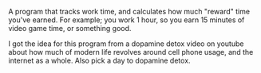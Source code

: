 A program that tracks work time, and calculates how much "reward" time you've earned. 
For example; you work 1 hour, so you earn 15 minutes of video game time, or something good.

I got the idea for this program from a dopamine detox video on youtube about how much of modern life revolves around cell phone usage, and the internet as a whole. Also pick a day to dopamine detox. 